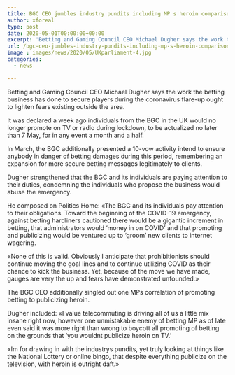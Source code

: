 ```yaml
---
title: BGC CEO jumbles industry pundits including MP s heroin comparison
author: xforeal 
type: post
date: 2020-05-01T00:00:00+00:00
excerpt: 'Betting and Gaming Council CEO Michael Dugher says the work the betting business has done to secure players during the coronavirus episode ought to mitigate fears existing outside the sector '
url: /bgc-ceo-jumbles-industry-pundits-including-mp-s-heroin-comparison/
image : images/news/2020/05/UKparliament-4.jpg
categories:
  - news

---
```

Betting and Gaming Council CEO Michael Dugher says the work the betting business has done to secure players during the coronavirus flare-up ought to lighten fears existing outside the area. 

It was declared a week ago individuals from the BGC in the UK would no longer promote on TV or radio during lockdown, to be actualized no later than 7 May, for in any event a month and a half. 

In March, the BGC additionally presented a 10-vow activity intend to ensure anybody in danger of betting damages during this period, remembering an expansion for more secure betting messages legitimately to clients. 

Dugher strengthened that the BGC and its individuals are paying attention to their duties, condemning the individuals who propose the business would abuse the emergency. 

He composed on Politics Home: &#171;The BGC and its individuals pay attention to their obligations. Toward the beginning of the COVID-19 emergency, against betting hardliners cautioned there would be a gigantic increment in betting, that administrators would &#8216;money in on COVID&#8217; and that promoting and publicizing would be ventured up to &#8216;groom&#8217; new clients to internet wagering. 

&#171;None of this is valid. Obviously I anticipate that prohibitionists should continue moving the goal lines and to continue utilizing COVID as their chance to kick the business. Yet, because of the move we have made, gauges are very the up and fears have demonstrated unfounded.&#187; 

The BGC CEO additionally singled out one MPs correlation of promoting betting to publicizing heroin. 

Dugher included: &#171;I value telecommuting is driving all of us a little mix insane right now, however one unmistakable enemy of betting MP as of late even said it was more right than wrong to boycott all promoting of betting on the grounds that &#8216;you wouldnt publicize heroin on TV.&#8217; 

&#171;Im for drawing in with the industrys pundits, yet truly looking at things like the National Lottery or online bingo, that despite everything publicize on the television, with heroin is outright daft.&#187;